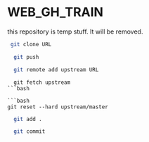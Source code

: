 # WEB_GH_TRAIN
this repository is temp stuff. It will be removed.



```bash
 git clone URL
```

```bash
  git push
```

```bash
  git remote add upstream URL
```

```
  git fetch upstream
```bash

```bash
git reset --hard upstream/master
```

```bash
  git add .
``` 

```bash
  git commit
```
